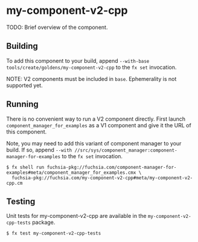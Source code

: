 # my-component-v2-cpp

TODO: Brief overview of the component.

## Building

To add this component to your build, append
`--with-base tools/create/goldens/my-component-v2-cpp`
to the `fx set` invocation.

NOTE: V2 components must be included in `base`. Ephemerality is not supported yet.

## Running

There is no convenient way to run a V2 component directly. First launch `component_manager_for_examples`
as a V1 component and give it the URL of this component.

Note, you may need to add this variant of component manager to your build.
If so, append `--with //src/sys/component_manager:component-manager-for-examples` to the `fx set` invocation.

```
$ fx shell run fuchsia-pkg://fuchsia.com/component-manager-for-examples#meta/component_manager_for_examples.cmx \
  fuchsia-pkg://fuchsia.com/my-component-v2-cpp#meta/my-component-v2-cpp.cm
```

## Testing

Unit tests for my-component-v2-cpp are available in the `my-component-v2-cpp-tests`
package.

```
$ fx test my-component-v2-cpp-tests
```

